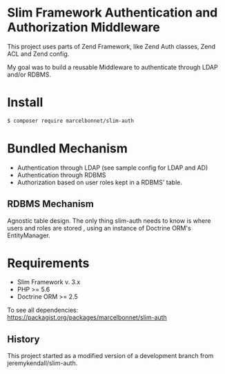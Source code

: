 # Slim Framework Authentication and Authorization Middleware

This project uses parts of Zend Framework, like Zend Auth classes, Zend ACL and  Zend config.

My goal was to build a reusable Middleware to authenticate through LDAP and/or RDBMS.

# Install

```sh
$ composer require marcelbonnet/slim-auth
```

# Bundled Mechanism

- Authentication through LDAP (see sample config for LDAP and AD)
- Authentication through RDBMS
- Authorization based on user roles kept in a RDBMS' table.

## RDBMS Mechanism

Agnostic table design. The only thing slim-auth needs to know is where users and roles are stored , using an instance of Doctrine ORM's EntityManager. 

# Requirements

- Slim Framework v. 3.x
- PHP >= 5.6
- Doctrine ORM >= 2.5

To see all dependencies: https://packagist.org/packages/marcelbonnet/slim-auth

## History

This project started as a modified version of a development branch from jeremykendall/slim-auth.
